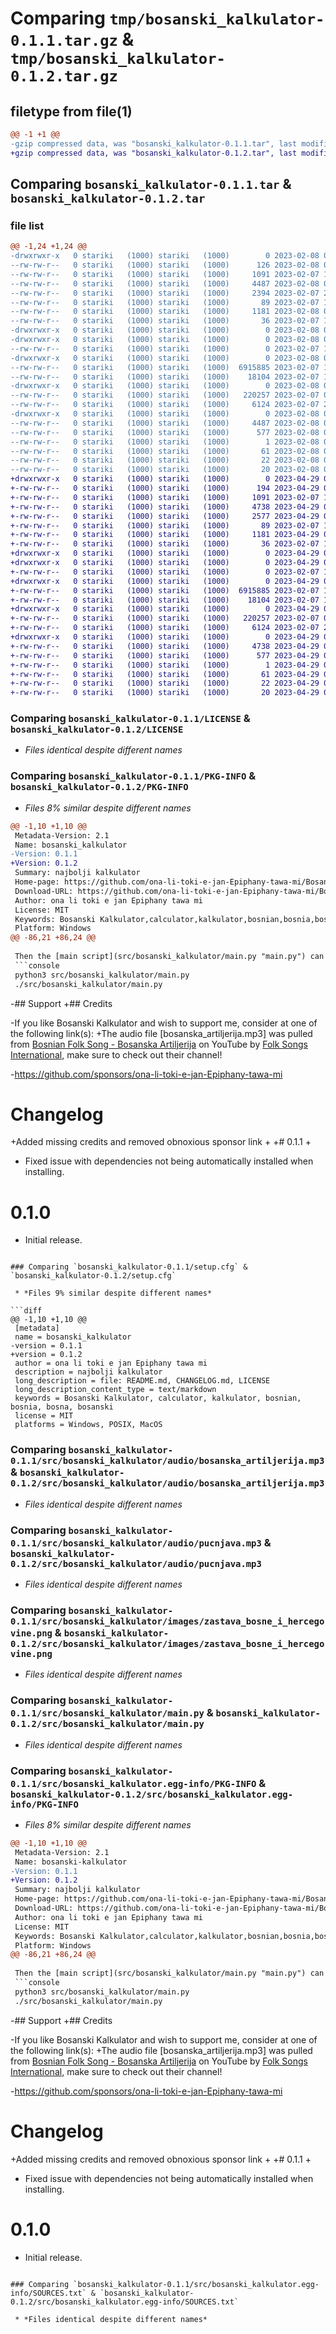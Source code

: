 # Comparing `tmp/bosanski_kalkulator-0.1.1.tar.gz` & `tmp/bosanski_kalkulator-0.1.2.tar.gz`

## filetype from file(1)

```diff
@@ -1 +1 @@
-gzip compressed data, was "bosanski_kalkulator-0.1.1.tar", last modified: Wed Feb  8 06:14:47 2023, max compression
+gzip compressed data, was "bosanski_kalkulator-0.1.2.tar", last modified: Sat Apr 29 09:02:16 2023, max compression
```

## Comparing `bosanski_kalkulator-0.1.1.tar` & `bosanski_kalkulator-0.1.2.tar`

### file list

```diff
@@ -1,24 +1,24 @@
-drwxrwxr-x   0 stariki   (1000) stariki   (1000)        0 2023-02-08 06:14:47.915685 bosanski_kalkulator-0.1.1/
--rw-rw-r--   0 stariki   (1000) stariki   (1000)      126 2023-02-08 06:13:27.000000 bosanski_kalkulator-0.1.1/CHANGELOG.md
--rw-rw-r--   0 stariki   (1000) stariki   (1000)     1091 2023-02-07 12:34:48.000000 bosanski_kalkulator-0.1.1/LICENSE
--rw-rw-r--   0 stariki   (1000) stariki   (1000)     4487 2023-02-08 06:14:47.915685 bosanski_kalkulator-0.1.1/PKG-INFO
--rw-rw-r--   0 stariki   (1000) stariki   (1000)     2394 2023-02-07 23:11:01.000000 bosanski_kalkulator-0.1.1/README.md
--rw-rw-r--   0 stariki   (1000) stariki   (1000)       89 2023-02-07 12:21:55.000000 bosanski_kalkulator-0.1.1/pyproject.toml
--rw-rw-r--   0 stariki   (1000) stariki   (1000)     1181 2023-02-08 06:14:47.919685 bosanski_kalkulator-0.1.1/setup.cfg
--rw-rw-r--   0 stariki   (1000) stariki   (1000)       36 2023-02-07 12:23:42.000000 bosanski_kalkulator-0.1.1/setup.py
-drwxrwxr-x   0 stariki   (1000) stariki   (1000)        0 2023-02-08 06:14:47.879686 bosanski_kalkulator-0.1.1/src/
-drwxrwxr-x   0 stariki   (1000) stariki   (1000)        0 2023-02-08 06:14:47.879686 bosanski_kalkulator-0.1.1/src/bosanski_kalkulator/
--rw-rw-r--   0 stariki   (1000) stariki   (1000)        0 2023-02-07 12:22:03.000000 bosanski_kalkulator-0.1.1/src/bosanski_kalkulator/__init__.py
-drwxrwxr-x   0 stariki   (1000) stariki   (1000)        0 2023-02-08 06:14:47.915685 bosanski_kalkulator-0.1.1/src/bosanski_kalkulator/audio/
--rw-rw-r--   0 stariki   (1000) stariki   (1000)  6915885 2023-02-07 10:23:25.000000 bosanski_kalkulator-0.1.1/src/bosanski_kalkulator/audio/bosanska_artiljerija.mp3
--rw-rw-r--   0 stariki   (1000) stariki   (1000)    18104 2023-02-07 11:13:34.000000 bosanski_kalkulator-0.1.1/src/bosanski_kalkulator/audio/pucnjava.mp3
-drwxrwxr-x   0 stariki   (1000) stariki   (1000)        0 2023-02-08 06:14:47.915685 bosanski_kalkulator-0.1.1/src/bosanski_kalkulator/images/
--rw-rw-r--   0 stariki   (1000) stariki   (1000)   220257 2023-02-07 05:51:27.000000 bosanski_kalkulator-0.1.1/src/bosanski_kalkulator/images/zastava_bosne_i_hercegovine.png
--rw-rw-r--   0 stariki   (1000) stariki   (1000)     6124 2023-02-07 22:41:07.000000 bosanski_kalkulator-0.1.1/src/bosanski_kalkulator/main.py
-drwxrwxr-x   0 stariki   (1000) stariki   (1000)        0 2023-02-08 06:14:47.879686 bosanski_kalkulator-0.1.1/src/bosanski_kalkulator.egg-info/
--rw-rw-r--   0 stariki   (1000) stariki   (1000)     4487 2023-02-08 06:14:47.000000 bosanski_kalkulator-0.1.1/src/bosanski_kalkulator.egg-info/PKG-INFO
--rw-rw-r--   0 stariki   (1000) stariki   (1000)      577 2023-02-08 06:14:47.000000 bosanski_kalkulator-0.1.1/src/bosanski_kalkulator.egg-info/SOURCES.txt
--rw-rw-r--   0 stariki   (1000) stariki   (1000)        1 2023-02-08 06:14:47.000000 bosanski_kalkulator-0.1.1/src/bosanski_kalkulator.egg-info/dependency_links.txt
--rw-rw-r--   0 stariki   (1000) stariki   (1000)       61 2023-02-08 06:14:47.000000 bosanski_kalkulator-0.1.1/src/bosanski_kalkulator.egg-info/entry_points.txt
--rw-rw-r--   0 stariki   (1000) stariki   (1000)       22 2023-02-08 06:14:47.000000 bosanski_kalkulator-0.1.1/src/bosanski_kalkulator.egg-info/requires.txt
--rw-rw-r--   0 stariki   (1000) stariki   (1000)       20 2023-02-08 06:14:47.000000 bosanski_kalkulator-0.1.1/src/bosanski_kalkulator.egg-info/top_level.txt
+drwxrwxr-x   0 stariki   (1000) stariki   (1000)        0 2023-04-29 09:02:16.880305 bosanski_kalkulator-0.1.2/
+-rw-rw-r--   0 stariki   (1000) stariki   (1000)      194 2023-04-29 09:01:56.000000 bosanski_kalkulator-0.1.2/CHANGELOG.md
+-rw-rw-r--   0 stariki   (1000) stariki   (1000)     1091 2023-02-07 12:34:48.000000 bosanski_kalkulator-0.1.2/LICENSE
+-rw-rw-r--   0 stariki   (1000) stariki   (1000)     4738 2023-04-29 09:02:16.880305 bosanski_kalkulator-0.1.2/PKG-INFO
+-rw-rw-r--   0 stariki   (1000) stariki   (1000)     2577 2023-04-29 08:57:07.000000 bosanski_kalkulator-0.1.2/README.md
+-rw-rw-r--   0 stariki   (1000) stariki   (1000)       89 2023-02-07 12:21:55.000000 bosanski_kalkulator-0.1.2/pyproject.toml
+-rw-rw-r--   0 stariki   (1000) stariki   (1000)     1181 2023-04-29 09:02:16.880305 bosanski_kalkulator-0.1.2/setup.cfg
+-rw-rw-r--   0 stariki   (1000) stariki   (1000)       36 2023-02-07 12:23:42.000000 bosanski_kalkulator-0.1.2/setup.py
+drwxrwxr-x   0 stariki   (1000) stariki   (1000)        0 2023-04-29 09:02:16.840307 bosanski_kalkulator-0.1.2/src/
+drwxrwxr-x   0 stariki   (1000) stariki   (1000)        0 2023-04-29 09:02:16.840307 bosanski_kalkulator-0.1.2/src/bosanski_kalkulator/
+-rw-rw-r--   0 stariki   (1000) stariki   (1000)        0 2023-02-07 12:22:03.000000 bosanski_kalkulator-0.1.2/src/bosanski_kalkulator/__init__.py
+drwxrwxr-x   0 stariki   (1000) stariki   (1000)        0 2023-04-29 09:02:16.876305 bosanski_kalkulator-0.1.2/src/bosanski_kalkulator/audio/
+-rw-rw-r--   0 stariki   (1000) stariki   (1000)  6915885 2023-02-07 10:23:25.000000 bosanski_kalkulator-0.1.2/src/bosanski_kalkulator/audio/bosanska_artiljerija.mp3
+-rw-rw-r--   0 stariki   (1000) stariki   (1000)    18104 2023-02-07 11:13:34.000000 bosanski_kalkulator-0.1.2/src/bosanski_kalkulator/audio/pucnjava.mp3
+drwxrwxr-x   0 stariki   (1000) stariki   (1000)        0 2023-04-29 09:02:16.876305 bosanski_kalkulator-0.1.2/src/bosanski_kalkulator/images/
+-rw-rw-r--   0 stariki   (1000) stariki   (1000)   220257 2023-02-07 05:51:27.000000 bosanski_kalkulator-0.1.2/src/bosanski_kalkulator/images/zastava_bosne_i_hercegovine.png
+-rw-rw-r--   0 stariki   (1000) stariki   (1000)     6124 2023-02-07 22:41:07.000000 bosanski_kalkulator-0.1.2/src/bosanski_kalkulator/main.py
+drwxrwxr-x   0 stariki   (1000) stariki   (1000)        0 2023-04-29 09:02:16.844307 bosanski_kalkulator-0.1.2/src/bosanski_kalkulator.egg-info/
+-rw-rw-r--   0 stariki   (1000) stariki   (1000)     4738 2023-04-29 09:02:16.000000 bosanski_kalkulator-0.1.2/src/bosanski_kalkulator.egg-info/PKG-INFO
+-rw-rw-r--   0 stariki   (1000) stariki   (1000)      577 2023-04-29 09:02:16.000000 bosanski_kalkulator-0.1.2/src/bosanski_kalkulator.egg-info/SOURCES.txt
+-rw-rw-r--   0 stariki   (1000) stariki   (1000)        1 2023-04-29 09:02:16.000000 bosanski_kalkulator-0.1.2/src/bosanski_kalkulator.egg-info/dependency_links.txt
+-rw-rw-r--   0 stariki   (1000) stariki   (1000)       61 2023-04-29 09:02:16.000000 bosanski_kalkulator-0.1.2/src/bosanski_kalkulator.egg-info/entry_points.txt
+-rw-rw-r--   0 stariki   (1000) stariki   (1000)       22 2023-04-29 09:02:16.000000 bosanski_kalkulator-0.1.2/src/bosanski_kalkulator.egg-info/requires.txt
+-rw-rw-r--   0 stariki   (1000) stariki   (1000)       20 2023-04-29 09:02:16.000000 bosanski_kalkulator-0.1.2/src/bosanski_kalkulator.egg-info/top_level.txt
```

### Comparing `bosanski_kalkulator-0.1.1/LICENSE` & `bosanski_kalkulator-0.1.2/LICENSE`

 * *Files identical despite different names*

### Comparing `bosanski_kalkulator-0.1.1/PKG-INFO` & `bosanski_kalkulator-0.1.2/PKG-INFO`

 * *Files 8% similar despite different names*

```diff
@@ -1,10 +1,10 @@
 Metadata-Version: 2.1
 Name: bosanski_kalkulator
-Version: 0.1.1
+Version: 0.1.2
 Summary: najbolji kalkulator
 Home-page: https://github.com/ona-li-toki-e-jan-Epiphany-tawa-mi/Bosanski-Kalkulator
 Download-URL: https://github.com/ona-li-toki-e-jan-Epiphany-tawa-mi/Bosanski-Kalkulator/releases
 Author: ona li toki e jan Epiphany tawa mi
 License: MIT
 Keywords: Bosanski Kalkulator,calculator,kalkulator,bosnian,bosnia,bosna,bosanski
 Platform: Windows
@@ -86,21 +86,24 @@
 
 Then the [main script](src/bosanski_kalkulator/main.py "main.py") can then be run using either of the following commands in the project directory:
 ```console
 python3 src/bosanski_kalkulator/main.py
 ./src/bosanski_kalkulator/main.py
 ```
 
-## Support
+## Credits
 
-If you like Bosanski Kalkulator and wish to support me, consider at one of the following link(s):
+The audio file [bosanska_artiljerija.mp3] was pulled from [Bosnian Folk Song - Bosanska Artiljerija](bosanska_artiljerija.mp3 "Bosnian Folk Song - Bosanska Artiljerija") on YouTube by [Folk Songs International,](https://www.youtube.com/@FolkSongsInternational "Folk Songs International's YouTube channel") make sure to check out their channel!
 
-https://github.com/sponsors/ona-li-toki-e-jan-Epiphany-tawa-mi
 # Changelog
 
+Added missing credits and removed obnoxious sponsor link 
+
+# 0.1.1
+
 - Fixed issue with dependencies not being automatically installed when installing.
 
 # 0.1.0
 
 - Initial release.
```

### Comparing `bosanski_kalkulator-0.1.1/setup.cfg` & `bosanski_kalkulator-0.1.2/setup.cfg`

 * *Files 9% similar despite different names*

```diff
@@ -1,10 +1,10 @@
 [metadata]
 name = bosanski_kalkulator
-version = 0.1.1
+version = 0.1.2
 author = ona li toki e jan Epiphany tawa mi
 description = najbolji kalkulator
 long_description = file: README.md, CHANGELOG.md, LICENSE
 long_description_content_type = text/markdown
 keywords = Bosanski Kalkulator, calculator, kalkulator, bosnian, bosnia, bosna, bosanski
 license = MIT
 platforms = Windows, POSIX, MacOS
```

### Comparing `bosanski_kalkulator-0.1.1/src/bosanski_kalkulator/audio/bosanska_artiljerija.mp3` & `bosanski_kalkulator-0.1.2/src/bosanski_kalkulator/audio/bosanska_artiljerija.mp3`

 * *Files identical despite different names*

### Comparing `bosanski_kalkulator-0.1.1/src/bosanski_kalkulator/audio/pucnjava.mp3` & `bosanski_kalkulator-0.1.2/src/bosanski_kalkulator/audio/pucnjava.mp3`

 * *Files identical despite different names*

### Comparing `bosanski_kalkulator-0.1.1/src/bosanski_kalkulator/images/zastava_bosne_i_hercegovine.png` & `bosanski_kalkulator-0.1.2/src/bosanski_kalkulator/images/zastava_bosne_i_hercegovine.png`

 * *Files identical despite different names*

### Comparing `bosanski_kalkulator-0.1.1/src/bosanski_kalkulator/main.py` & `bosanski_kalkulator-0.1.2/src/bosanski_kalkulator/main.py`

 * *Files identical despite different names*

### Comparing `bosanski_kalkulator-0.1.1/src/bosanski_kalkulator.egg-info/PKG-INFO` & `bosanski_kalkulator-0.1.2/src/bosanski_kalkulator.egg-info/PKG-INFO`

 * *Files 8% similar despite different names*

```diff
@@ -1,10 +1,10 @@
 Metadata-Version: 2.1
 Name: bosanski-kalkulator
-Version: 0.1.1
+Version: 0.1.2
 Summary: najbolji kalkulator
 Home-page: https://github.com/ona-li-toki-e-jan-Epiphany-tawa-mi/Bosanski-Kalkulator
 Download-URL: https://github.com/ona-li-toki-e-jan-Epiphany-tawa-mi/Bosanski-Kalkulator/releases
 Author: ona li toki e jan Epiphany tawa mi
 License: MIT
 Keywords: Bosanski Kalkulator,calculator,kalkulator,bosnian,bosnia,bosna,bosanski
 Platform: Windows
@@ -86,21 +86,24 @@
 
 Then the [main script](src/bosanski_kalkulator/main.py "main.py") can then be run using either of the following commands in the project directory:
 ```console
 python3 src/bosanski_kalkulator/main.py
 ./src/bosanski_kalkulator/main.py
 ```
 
-## Support
+## Credits
 
-If you like Bosanski Kalkulator and wish to support me, consider at one of the following link(s):
+The audio file [bosanska_artiljerija.mp3] was pulled from [Bosnian Folk Song - Bosanska Artiljerija](bosanska_artiljerija.mp3 "Bosnian Folk Song - Bosanska Artiljerija") on YouTube by [Folk Songs International,](https://www.youtube.com/@FolkSongsInternational "Folk Songs International's YouTube channel") make sure to check out their channel!
 
-https://github.com/sponsors/ona-li-toki-e-jan-Epiphany-tawa-mi
 # Changelog
 
+Added missing credits and removed obnoxious sponsor link 
+
+# 0.1.1
+
 - Fixed issue with dependencies not being automatically installed when installing.
 
 # 0.1.0
 
 - Initial release.
```

### Comparing `bosanski_kalkulator-0.1.1/src/bosanski_kalkulator.egg-info/SOURCES.txt` & `bosanski_kalkulator-0.1.2/src/bosanski_kalkulator.egg-info/SOURCES.txt`

 * *Files identical despite different names*

